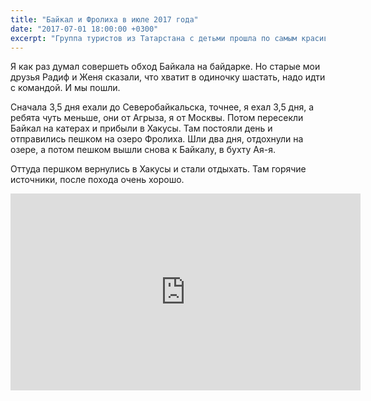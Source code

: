 ```yaml
---
title: "Байкал и Фролиха в июле 2017 года"
date: "2017-07-01 18:00:00 +0300"
excerpt: "Группа туристов из Татарстана с детьми прошла по самым красивым местам Байкала."
---
```


Я как раз думал совершеть обход Байкала на байдарке. Но старые мои друзья Радиф и Женя сказали, что хватит в одиночку шастать,
надо идти с командой. И мы пошли.

Сначала 3,5 дня ехали до Северобайкальска, точнее, я ехал 3,5 дня, а ребята чуть меньше, они от Агрыза, я от Москвы. Потом пересекли Байкал на катерах
и прибыли в Хакусы. Там постояли день и отправились пешком на озеро Фролиха. Шли два дня, отдохнули на озере, а потом пешком вышли снова к Байкалу, в бухту Ая-я.

Оттуда першком вернулись в Хакусы и стали отдыхать. Там горячие источники, после похода очень хорошо.

<iframe width="560" height="315" src="https://www.youtube.com/embed/UIwOzZR7Hms" frameborder="0" allow="accelerometer; autoplay; encrypted-media; gyroscope; picture-in-picture" allowfullscreen></iframe>
